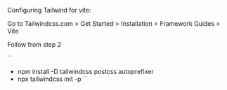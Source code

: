 Configuring Tailwind for vite:

Go to Tailwindcss.com > Get Started > Installation > Framework Guides > Vite

Follow from step 2

``
- npm install -D tailwindcss postcss autoprefixer
- npx tailwindcss init -p
``